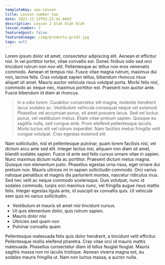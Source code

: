 ```yaml
---
templateKey: seo-lesson
title: Lesson number two
date: 2021-12-13T02:21:42.046Z
description: Lesson 2 blah blah blah
lesson_number: 2
featuredpost: false
featuredimage: /img/products-grid2.jpg
tags: null
---
```

Lorem ipsum dolor sit amet, consectetur adipiscing elit. Aenean et efficitur nisl. In vel porttitor tortor, vitae convallis est. Donec finibus odio sed orci tincidunt rutrum non non elit. Pellentesque ac tellus non eros venenatis commodo. Aenean et tempus nisi. Fusce vitae magna rutrum, maximus dui non, lacinia felis. Cras volutpat sapien tellus, bibendum rhoncus risus aliquet sit amet. Mauris auctor vehicula risus volutpat porta. Morbi felis nisl, commodo ac neque nec, maximus porttitor est. Praesent non auctor ante. Fusce bibendum id diam at rhoncus.

> In a odio lorem. Curabitur consectetur elit magna, molestie hendrerit lacus sodales ac. Vestibulum vehicula consequat neque vel euismod. Phasellus vel accumsan purus, sit amet posuere lacus. Sed vel luctus purus, vel vestibulum metus. Etiam vitae pretium sapien. Quisque eu sagittis nulla, sed congue ante. Proin eleifend pellentesque iaculis. Morbi luctus elit vel rutrum imperdiet. Nam facilisis metus fringilla velit congue volutpat. Cras egestas euismod elit.

Nam sollicitudin, nisl et pellentesque pulvinar, quam lorem facilisis nisl, vel dictum arcu ante sed elit. Integer lectus nisi, aliquam non diam sit amet, blandit sodales sapien. Fusce id ante sed felis cursus ornare vitae in sapien. Nunc maximus dictum nulla ac porttitor. Praesent dictum metus magna. Quisque non elementum justo. Phasellus egestas urna risus, eget ornare dui pretium non. Mauris ultrices mi in sapien sollicitudin commodo. Orci varius natoque penatibus et magnis dis parturient montes, nascetur ridiculus mus. Sed nec velit ac neque commodo scelerisque. Duis volutpat, nunc id sodales commodo, turpis orci maximus nunc, vel fringilla augue risus mattis felis. Integer egestas ligula ante, id suscipit ex convallis quis. Ut vehicula sem quis mi varius sollicitudin.

* Vestibulum et mauris sit amet nisi tincidunt cursus. 
* Ut quis elementum dolor, quis rutrum sapien.
* Mauris dolor nisi
* Ultricies sed quam non 
* Pulvinar convallis quam

Pellentesque malesuada felis quis dolor hendrerit, a tincidunt velit efficitur. Pellentesque mollis eleifend pharetra. Cras vitae orci id mauris mattis malesuada. Phasellus consectetur diam id tellus feugiat feugiat. Mauris sagittis massa non mi iaculis tristique. Aenean viverra magna est, eu sodales mauris fringilla ut. Nam non luctus massa, a auctor nulla.